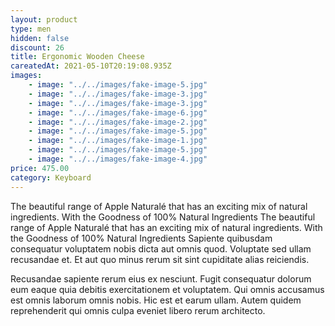 ```yaml
---
layout: product
type: men
hidden: false
discount: 26
title: Ergonomic Wooden Cheese
careatedAt: 2021-05-10T20:19:08.935Z
images:
    - image: "../../images/fake-image-5.jpg"
    - image: "../../images/fake-image-3.jpg"
    - image: "../../images/fake-image-3.jpg"
    - image: "../../images/fake-image-6.jpg"
    - image: "../../images/fake-image-2.jpg"
    - image: "../../images/fake-image-5.jpg"
    - image: "../../images/fake-image-1.jpg"
    - image: "../../images/fake-image-5.jpg"
    - image: "../../images/fake-image-4.jpg"
price: 475.00
category: Keyboard
---
```

The beautiful range of Apple Naturalé that has an exciting mix of natural ingredients. With the Goodness of 100% Natural Ingredients
The beautiful range of Apple Naturalé that has an exciting mix of natural ingredients. With the Goodness of 100% Natural Ingredients
Sapiente quibusdam consequatur voluptatem nobis dicta aut omnis quod. Voluptate sed ullam recusandae et. Et aut quo minus rerum sit sint cupiditate alias reiciendis.
 Recusandae sapiente rerum eius ex nesciunt. Fugit consequatur dolorum eum eaque quia debitis exercitationem et voluptatem. Qui omnis accusamus est omnis laborum omnis nobis. Hic est et earum ullam. Autem quidem reprehenderit qui omnis culpa eveniet libero rerum architecto.
